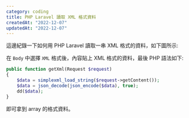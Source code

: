 ```yaml
---
category: coding
title: PHP Laravel 讀取 XML 格式資料
createdAt: "2022-12-07"
updatedAt: "2022-12-07"
---
```


這邊紀錄一下如何用 PHP Laravel 讀取一串 XML 格式的資料，如下圖所示:

<markdown-img src="articles/post_xml_data_to_php_laravel-1.jpg"></markdown-img>

在 `Body` 中選擇 `XML` 格式後，內容貼上 XML 格式的資料，最後 PHP 語法如下:

```php
public function getXml(Request $request)
{
    $data = simplexml_load_string($request->getContent());
    $data = json_decode(json_encode($data), true);
    dd($data);
}
```

即可拿到 array 的格式資料。
